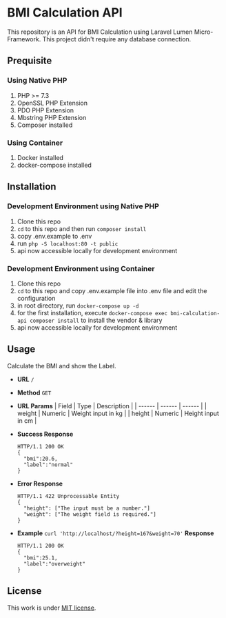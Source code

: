 # BMI Calculation API

This repository is an API for BMI Calculation using Laravel Lumen Micro-Framework. This project didn't require any database connection.

## Prequisite

### Using Native PHP
1. PHP >= 7.3
2. OpenSSL PHP Extension
3. PDO PHP Extension
4. Mbstring PHP Extension
5. Composer installed

### Using Container
1. Docker installed
2. docker-compose installed

## Installation

### Development Environment using Native PHP
1. Clone this repo
2. `cd` to this repo and then run `composer install`
3. copy .env.example to .env
4. run `php -S localhost:80 -t public`
5. api now accessible locally for development environment

### Development Environment using Container
1. Clone this repo
2. `cd` to this repo and copy .env.example file into .env file and edit the configuration
3. in root directory, run `docker-compose up -d`
4. for the first installation, execute `docker-compose exec bmi-calculation-api composer install` to install the vendor & library
5. api now accessible locally for development environment

## Usage
Calculate the BMI and show the Label.
* **URL**
    `/`

* **Method**
    `GET`

* **URL Params**
    | Field | Type | Description |
    | ------ | ------ | ------ | 
    | weight | Numeric | Weight input in kg |
    | height | Numeric | Height input in cm |

* **Success Response**
  ```
  HTTP/1.1 200 OK
  {
    "bmi":20.6,
    "label":"normal"
  }
  ```
  
* **Error Response**
  ```
  HTTP/1.1 422 Unprocessable Entity
  {
    "height": ["The input must be a number."]
    "weight": ["The weight field is required."]
  }
  ```
* **Example**
  `curl 'http://localhost/?height=167&weight=70'`
  **Response**
  ```
  HTTP/1.1 200 OK
  {
    "bmi":25.1,
    "label":"overweight"
  }
  ```
  
## License

This work is under [MIT license](https://opensource.org/licenses/MIT).
